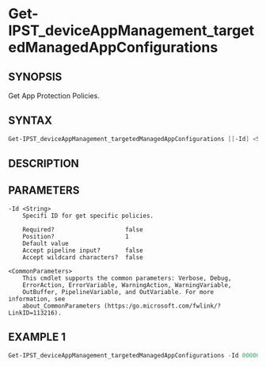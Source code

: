 ﻿# Get-IPST_deviceAppManagement_targetedManagedAppConfigurations

## SYNOPSIS 
Get App Protection Policies.

## SYNTAX
```Powershell
Get-IPST_deviceAppManagement_targetedManagedAppConfigurations [[-Id] <String>] [<CommonParameters>]
```
## DESCRIPTION
 
## PARAMETERS

    -Id <String>
        Specifi ID for get specific policies.
        
        Required?                    false
        Position?                    1
        Default value                
        Accept pipeline input?       false
        Accept wildcard characters?  false
        
    <CommonParameters>
        This cmdlet supports the common parameters: Verbose, Debug,
        ErrorAction, ErrorVariable, WarningAction, WarningVariable,
        OutBuffer, PipelineVariable, and OutVariable. For more information, see 
        about_CommonParameters (https:/go.microsoft.com/fwlink/?LinkID=113216). 
    




## EXAMPLE 1
```Powershell
Get-IPST_deviceAppManagement_targetedManagedAppConfigurations -Id 00000000-0000-0000-0000-000000000000
```

